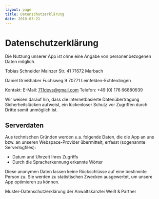 ```yaml
---
layout: page
title: Datenschutzerklärung
date: 2016-03-21
---
```


# Datenschutzerklärung

Die Nutzung unserer App ist ohne eine Angabe von personenbezogenen Daten möglich.

Tobias Schneider
Mainzer Str. 41
71672 Marbach

Daniel Grießhaber
Fuchsweg 9
70771 Leinfelden-Echterdingen

Kontakt:
E-Mail: 711devs@gmail.com
Telefon: +49 (0) 176 66880939

Wir weisen darauf hin, dass die internetbasierte Datenübertragung Sicherheitslücken aufweist, ein lückenloser Schutz vor Zugriffen durch Dritte somit unmöglich ist.


## Serverdaten

Aus technischen Gründen werden u.a. folgende Daten, die die App an uns bzw. an unseren Webspace-Provider übermittelt, erfasst (sogenannte Serverlogfiles):


- Datum und Uhrzeit Ihres Zugriffs
- Durch die Spracherkennung erkannte Wörter

Diese anonymen Daten lassen keine Rückschlüsse auf eine bestimmte Person zu. Sie werden zu statistischen Zwecken ausgewertet, um unsere App optimieren zu können.

Muster-Datenschutzerklärung der Anwaltskanzlei Weiß & Partner
